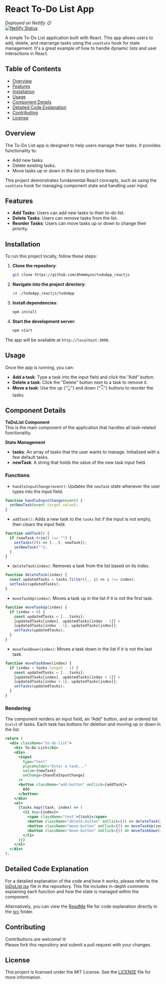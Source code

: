 # React To-Do List App

*Deployed on Netlify 😉*\
[![Netlify Status](https://api.netlify.com/api/v1/badges/4069b20f-b191-4865-9b0a-35289e0d39a5/deploy-status)](https://to-do-app-reactjs-ahmmmyoo.netlify.app/)


A simple To-Do List application built with React. This app allows users to add, delete, and rearrange tasks using the `useState` hook for state management. It's a great example of how to handle dynamic lists and user interactions in React.

## Table of Contents

- [Overview](#overview)
- [Features](#features)
- [Installation](#installation)
- [Usage](#usage)
- [Component Details](#component-details)
- [Detailed Code Explanation](#detailed-code-explanation)
- [Contributing](#contributing)
- [License](#license)

## Overview

The To-Do List app is designed to help users manage their tasks. It provides functionality to:

- Add new tasks.
- Delete existing tasks.
- Move tasks up or down in the list to prioritize them.

This project demonstrates fundamental React concepts, such as using the `useState` hook for managing component state and handling user input.

## Features

- **Add Tasks**: Users can add new tasks to their to-do list.
- **Delete Tasks**: Users can remove tasks from the list.
- **Reorder Tasks**: Users can move tasks up or down to change their priority.

## Installation

To run this project locally, follow these steps:

1. **Clone the repository**:
   ```bash
   git clone https://github.com/Ahmmmyoo/todoApp_reactjs
   ```
2. **Navigate into the project directory**:
   ```bash
   cd ./todoApp_reactjs/todoApp
   ```
3. **Install dependencies**:
   ```bash
   npm install
   ```

4. **Start the development server**:
   ```bash
   npm start
   ```

The app will be available at `http://localhost:3000`.

## Usage

Once the app is running, you can:

- **Add a task**: Type a task into the input field and click the "Add" button.
- **Delete a task**: Click the "Delete" button next to a task to remove it.
- **Move a task**: Use the up ("👆") and down ("👇") buttons to reorder the tasks.

## Component Details

**ToDoList Component**\
This is the main component of the application that handles all task-related functionality.

**State Management**
- **tasks**: An array of tasks that the user wants to manage. Initialized with a few default tasks.
- **newTask**: A string that holds the value of the new task input field.

### Functions

- `handleInputChange(event)`: Updates the `newTask` state whenever the user types into the input field.
```jsx
function handleInputChange(event) {
  setNewTask(event.target.value);
}
```

- `addTask()`: Adds a new task to the `tasks` list if the input is not empty, then clears the input field.
```jsx
function addTask() {
  if (newTask.trim() !== "") {
    setTasks((t) => [...t, newTask]);
    setNewTask("");
  }
}
```

- `deleteTask(index)`: Removes a task from the list based on its index.
```jsx
function deleteTask(index) {
  const updatedTasks = tasks.filter((_, i) => i !== index);
  setTasks(updatedTasks);
}
```

- `moveTaskUp(index)`: Moves a task up in the list if it is not the first task.
```jsx
function moveTaskUp(index) {
  if (index > 0) {
    const updatedTasks = [...tasks];
    [updatedTasks[index], updatedTasks[index - 1]] = 
    [updatedTasks[index - 1], updatedTasks[index]];
    setTasks(updatedTasks);
  }
}
```

- `moveTaskDown(index)`: Moves a task down in the list if it is not the last task.
```jsx
function moveTaskDown(index) {
  if (index < tasks.length - 1) {
    const updatedTasks = [...tasks];
    [updatedTasks[index], updatedTasks[index + 1]] = 
    [updatedTasks[index + 1], updatedTasks[index]];
    setTasks(updatedTasks);
  }
}
```

### Rendering

The component renders an input field, an "Add" button, and an ordered list (`<ol>`) of tasks. Each task has buttons for deletion and moving up or down in the list.

```jsx
return (
  <div className="to-do-list">
    <h1> To-Do-List</h1>
    <div>
      <input
        type="text"
        placeholder="Enter a task..."
        value={newTask}
        onChange={handleInputChange}
      />
      <button className="add-button" onClick={addTask}>
        Add
      </button>
    </div>
    <ol>
      {tasks.map((task, index) => (
        <li key={index}>
          <span className="text">{task}</span>
          <button className="delete-button" onClick={() => deleteTask(index)}>Delete</button>
          <button className="move-button" onClick={() => moveTaskUp(index)}>👆</button>
          <button className="move-button" onClick={() => moveTaskDown(index)}>👇</button>
        </li>
      ))}
    </ol>
  </div>
);
```

## Detailed Code Explanation

For a detailed explanation of the code and how it works, please refer to the [toDoList.jsx](./todoApp/src/ToDoList.jsx) file in the repository. This file includes in-depth comments explaining each function and how the state is managed within the component.

Alternatively, you can view the [ReadMe](./todoApp/src/README.md) file for code explanation directly in the [src](./todoApp/src/) folder.

## Contributing

Contributions are welcome! 🤓\
Please fork this repository and submit a pull request with your changes.

## License

This project is licensed under the MIT License. See the [LICENSE](./LICENSE) file for more information.
